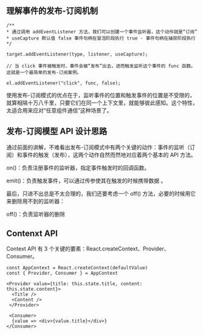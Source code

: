 ## 理解事件的发布-订阅机制
```
/**
* 通过调用 addEventListener 方法，我们可以创建一个事件监听器，这个动作就是“订阅”
* useCapture 默认值 false 事件句柄在冒泡阶段执行 true - 事件句柄在捕获阶段执行
*/

target.addEventListener(type, listener, useCapture);

// 当 click 事件被触发时，事件会被“发布”出去，进而触发监听这个事件的 func 函数。这就是一个最简单的发布-订阅案例。

el.addEventListener("click", func, false);
```

使用发布-订阅模式的优点在于，监听事件的位置和触发事件的位置是不受限的，就算相隔十万八千里，只要它们在同一个上下文里，就能够彼此感知。这个特性，太适合用来应对“任意组件通信”这种场景了。

## 发布-订阅模型 API 设计思路
通过前面的讲解，不难看出发布-订阅模式中有两个关键的动作：事件的监听（订阅）和事件的触发（发布），这两个动作自然而然地对应着两个基本的 API 方法。

on()：负责注册事件的监听器，指定事件触发时的回调函数。

emit()：负责触发事件，可以通过传参使其在触发的时候携带数据 。

最后，只进不出总是不太合理的，我们还要考虑一个 off() 方法，必要的时候用它来删除用不到的监听器：

off()：负责监听器的删除

## Contenxt API
Context API 有 3 个关键的要素：React.createContext、Provider、Consumer。

```
const AppContext = React.createContext(defaultValue)
const { Provider, Consumer } = AppContext

<Provider value={title: this.state.title, content: this.state.content}>
  <Title />
  <Content />
 </Provider>

 <Consumer>
  {value => <div>{value.title}</div>}
</Consumer>

```